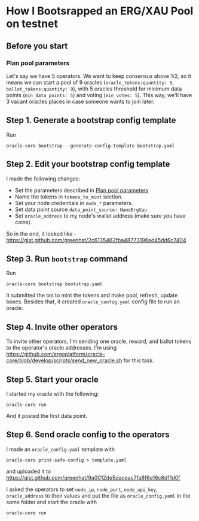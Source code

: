 # How I Bootsrapped an ERG/XAU Pool on testnet

## Before you start

### Plan pool parameters

Let's say we have 5 operators. We want to keep consensus above 1/2, so it means we can start a pool of 9 oracles (`oracle_tokens:quantity: 9`, `ballot_tokens:quantity: 9`), with 5 oracles threshold for minimum data points (`min_data_points: 5`) and voting (`min_votes: 5`). This way, we'll have 3 vacant oracles places in case someone wants to join later.

## Step 1. Generate a bootstrap config template

Run

```console
oracle-core bootstrap --generate-config-template bootstrap.yaml
```

## Step 2. Edit your bootstrap config template

I made the following changes:

- Set the parameters described in [Plan pool parameters](#plan-pool-parameters)
- Name the tokens in `tokens_to_mint` section.
- Set your node credentials in `node_*` parameters.
- Set data point source `data_point_source: NanoErgXau`
- Set `oracle_address` to my node's wallet address (make sure you have coins).

So in the end, it looked like - <https://gist.github.com/greenhat/2c6135462fba48773196ad45dd6c7404>

## Step 3. Run `bootstrap` command

Run

```console
oracle-core bootstrap bootstrap.yaml
```

It submitted the txs to mint the tokens and make pool, refresh, update boxes. Besides that, it created `oracle_config.yaml` config file to run an oracle.

## Step 4. Invite other operators

To invite other operators, I'm sending one oracle, reward, and ballot tokens to the operator's oracle addresses. I'm using <https://github.com/ergoplatform/oracle-core/blob/develop/scripts/send_new_oracle.sh> for this task.

## Step 5. Start your oracle

I started my oracle with the following:

```console
oracle-core run
```

And it posted the first data point.

## Step 6. Send oracle config to the operators

I made an `oracle_config.yaml` template with

```console
oracle-core print-safe-config > template.yaml
```

and uploaded it to <https://gist.github.com/greenhat/9a0012de5daceac7fa8f6e16c8d11d0f>

I asked the operators to set `node_ip`, `node_port`, `node_api_key`, `oracle_address` to their values and put the file as `oracle_config.yaml` in the same folder and start the oracle with

```console
oracle-core run
```
